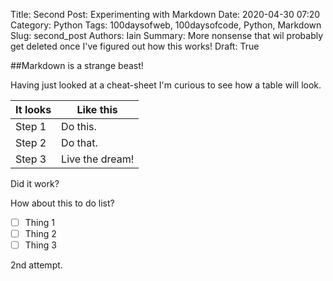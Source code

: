 Title: Second Post: Experimenting with Markdown
Date: 2020-04-30 07:20
Category: Python
Tags: 100daysofweb, 100daysofcode, Python, Markdown
Slug: second_post
Authors: Iain
Summary: More nonsense that wil probably get deleted once I've figured out how this works!
Draft: True

##Markdown is a strange beast!

Having just looked at a cheat-sheet I'm curious to see how a table will look.

| It looks | Like this |
| ----------- | ----------- |
| Step 1 | Do this. |
| Step 2 | Do that. |
| Step 3 | Live the dream! |

Did it work?

How about this to do list?

- [ ] Thing 1
- [ ] Thing 2
- [ ] Thing 3

2nd attempt.